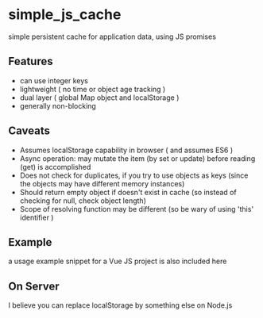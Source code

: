 # simple_js_cache
simple persistent cache for application data, using JS promises

##  Features
-  can use integer keys
-  lightweight ( no time or object age tracking )
-  dual layer ( global Map object and localStorage )
-  generally non-blocking

## Caveats
-  Assumes localStorage capability in browser  ( and assumes ES6 )
-  Async operation:  may mutate the item (by set or update) before reading (get) is accomplished
-  Does not check for duplicates, if you try to use objects as keys (since the objects may have different memory instances)
-  Should return empty object if doesn't exist in cache (so instead of checking for null, check object length)
-  Scope of resolving function may be different (so be wary of using 'this' identifier )

## Example
a usage example snippet for a Vue JS project is also included here 

## On Server
I believe you can replace localStorage by something else on Node.js

